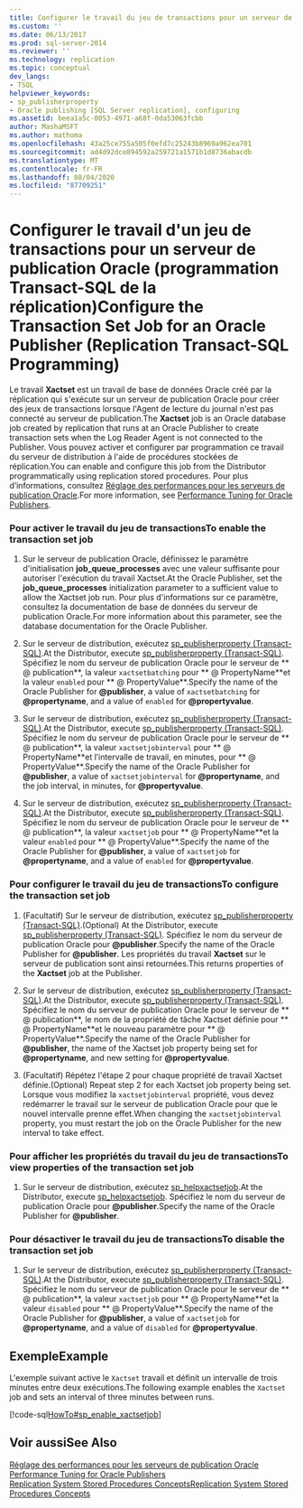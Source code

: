 ```yaml
---
title: Configurer le travail du jeu de transactions pour un serveur de publication Oracle (programmation Transact-SQL de la réplication) | Microsoft Docs
ms.custom: ''
ms.date: 06/13/2017
ms.prod: sql-server-2014
ms.reviewer: ''
ms.technology: replication
ms.topic: conceptual
dev_langs:
- TSQL
helpviewer_keywords:
- sp_publisherproperty
- Oracle publishing [SQL Server replication], configuring
ms.assetid: beea1a5c-0053-4971-a68f-0da53063fcbb
author: MashaMSFT
ms.author: mathoma
ms.openlocfilehash: 43a25ce755a505f0efd7c25243b8969a962ea701
ms.sourcegitcommit: ad4d92dce894592a259721a1571b1d8736abacdb
ms.translationtype: MT
ms.contentlocale: fr-FR
ms.lasthandoff: 08/04/2020
ms.locfileid: "87709251"
---
```

# <a name="configure-the-transaction-set-job-for-an-oracle-publisher-replication-transact-sql-programming"></a><span data-ttu-id="ad561-102">Configurer le travail d'un jeu de transactions pour un serveur de publication Oracle (programmation Transact-SQL de la réplication)</span><span class="sxs-lookup"><span data-stu-id="ad561-102">Configure the Transaction Set Job for an Oracle Publisher (Replication Transact-SQL Programming)</span></span>
  <span data-ttu-id="ad561-103">Le travail **Xactset** est un travail de base de données Oracle créé par la réplication qui s'exécute sur un serveur de publication Oracle pour créer des jeux de transactions lorsque l'Agent de lecture du journal n'est pas connecté au serveur de publication.</span><span class="sxs-lookup"><span data-stu-id="ad561-103">The **Xactset** job is an Oracle database job created by replication that runs at an Oracle Publisher to create transaction sets when the Log Reader Agent is not connected to the Publisher.</span></span> <span data-ttu-id="ad561-104">Vous pouvez activer et configurer par programmation ce travail du serveur de distribution à l'aide de procédures stockées de réplication.</span><span class="sxs-lookup"><span data-stu-id="ad561-104">You can enable and configure this job from the Distributor programmatically using replication stored procedures.</span></span> <span data-ttu-id="ad561-105">Pour plus d’informations, consultez [Réglage des performances pour les serveurs de publication Oracle](../non-sql/performance-tuning-for-oracle-publishers.md).</span><span class="sxs-lookup"><span data-stu-id="ad561-105">For more information, see [Performance Tuning for Oracle Publishers](../non-sql/performance-tuning-for-oracle-publishers.md).</span></span>  
  
### <a name="to-enable-the-transaction-set-job"></a><span data-ttu-id="ad561-106">Pour activer le travail du jeu de transactions</span><span class="sxs-lookup"><span data-stu-id="ad561-106">To enable the transaction set job</span></span>  
  
1.  <span data-ttu-id="ad561-107">Sur le serveur de publication Oracle, définissez le paramètre d'initialisation **job_queue_processes** avec une valeur suffisante pour autoriser l'exécution du travail Xactset.</span><span class="sxs-lookup"><span data-stu-id="ad561-107">At the Oracle Publisher, set the **job_queue_processes** initialization parameter to a sufficient value to allow the Xactset job run.</span></span> <span data-ttu-id="ad561-108">Pour plus d'informations sur ce paramètre, consultez la documentation de base de données du serveur de publication Oracle.</span><span class="sxs-lookup"><span data-stu-id="ad561-108">For more information about this parameter, see the database documentation for the Oracle Publisher.</span></span>  
  
2.  <span data-ttu-id="ad561-109">Sur le serveur de distribution, exécutez [sp_publisherproperty &#40;Transact-SQL&#41;](/sql/relational-databases/system-stored-procedures/sp-publisherproperty-transact-sql).</span><span class="sxs-lookup"><span data-stu-id="ad561-109">At the Distributor, execute [sp_publisherproperty &#40;Transact-SQL&#41;](/sql/relational-databases/system-stored-procedures/sp-publisherproperty-transact-sql).</span></span> <span data-ttu-id="ad561-110">Spécifiez le nom du serveur de publication Oracle pour le serveur de \*\* \@ publication**, la valeur `xactsetbatching` pour \*\* \@ PropertyName**et la valeur `enabled` pour \*\* \@ PropertyValue\*\*.</span><span class="sxs-lookup"><span data-stu-id="ad561-110">Specify the name of the Oracle Publisher for **\@publisher**, a value of `xactsetbatching` for **\@propertyname**, and a value of `enabled` for **\@propertyvalue**.</span></span>  
  
3.  <span data-ttu-id="ad561-111">Sur le serveur de distribution, exécutez [sp_publisherproperty &#40;Transact-SQL&#41;](/sql/relational-databases/system-stored-procedures/sp-publisherproperty-transact-sql).</span><span class="sxs-lookup"><span data-stu-id="ad561-111">At the Distributor, execute [sp_publisherproperty &#40;Transact-SQL&#41;](/sql/relational-databases/system-stored-procedures/sp-publisherproperty-transact-sql).</span></span> <span data-ttu-id="ad561-112">Spécifiez le nom du serveur de publication Oracle pour le serveur de \*\* \@ publication**, la valeur `xactsetjobinterval` pour \*\* \@ PropertyName**et l’intervalle de travail, en minutes, pour \*\* \@ PropertyValue\*\*.</span><span class="sxs-lookup"><span data-stu-id="ad561-112">Specify the name of the Oracle Publisher for **\@publisher**, a value of `xactsetjobinterval` for **\@propertyname**, and the job interval, in minutes, for **\@propertyvalue**.</span></span>  
  
4.  <span data-ttu-id="ad561-113">Sur le serveur de distribution, exécutez [sp_publisherproperty &#40;Transact-SQL&#41;](/sql/relational-databases/system-stored-procedures/sp-publisherproperty-transact-sql).</span><span class="sxs-lookup"><span data-stu-id="ad561-113">At the Distributor, execute [sp_publisherproperty &#40;Transact-SQL&#41;](/sql/relational-databases/system-stored-procedures/sp-publisherproperty-transact-sql).</span></span> <span data-ttu-id="ad561-114">Spécifiez le nom du serveur de publication Oracle pour le serveur de \*\* \@ publication**, la valeur `xactsetjob` pour \*\* \@ PropertyName**et la valeur `enabled` pour \*\* \@ PropertyValue\*\*.</span><span class="sxs-lookup"><span data-stu-id="ad561-114">Specify the name of the Oracle Publisher for **\@publisher**, a value of `xactsetjob` for **\@propertyname**, and a value of `enabled` for **\@propertyvalue**.</span></span>  
  
### <a name="to-configure-the-transaction-set-job"></a><span data-ttu-id="ad561-115">Pour configurer le travail du jeu de transactions</span><span class="sxs-lookup"><span data-stu-id="ad561-115">To configure the transaction set job</span></span>  
  
1.  <span data-ttu-id="ad561-116">(Facultatif) Sur le serveur de distribution, exécutez [sp_publisherproperty &#40;Transact-SQL&#41;](/sql/relational-databases/system-stored-procedures/sp-publisherproperty-transact-sql).</span><span class="sxs-lookup"><span data-stu-id="ad561-116">(Optional) At the Distributor, execute [sp_publisherproperty &#40;Transact-SQL&#41;](/sql/relational-databases/system-stored-procedures/sp-publisherproperty-transact-sql).</span></span> <span data-ttu-id="ad561-117">Spécifiez le nom du serveur de publication Oracle pour **\@publisher**.</span><span class="sxs-lookup"><span data-stu-id="ad561-117">Specify the name of the Oracle Publisher for **\@publisher**.</span></span> <span data-ttu-id="ad561-118">Les propriétés du travail **Xactset** sur le serveur de publication sont ainsi retournées.</span><span class="sxs-lookup"><span data-stu-id="ad561-118">This returns properties of the **Xactset** job at the Publisher.</span></span>  
  
2.  <span data-ttu-id="ad561-119">Sur le serveur de distribution, exécutez [sp_publisherproperty &#40;Transact-SQL&#41;](/sql/relational-databases/system-stored-procedures/sp-publisherproperty-transact-sql).</span><span class="sxs-lookup"><span data-stu-id="ad561-119">At the Distributor, execute [sp_publisherproperty &#40;Transact-SQL&#41;](/sql/relational-databases/system-stored-procedures/sp-publisherproperty-transact-sql).</span></span> <span data-ttu-id="ad561-120">Spécifiez le nom du serveur de publication Oracle pour le serveur de \*\* \@ publication**, le nom de la propriété de tâche Xactset définie pour \*\* \@ PropertyName**et le nouveau paramètre pour \*\* \@ PropertyValue\*\*.</span><span class="sxs-lookup"><span data-stu-id="ad561-120">Specify the name of the Oracle Publisher for **\@publisher**, the name of the Xactset job property being set for **\@propertyname**, and new setting for **\@propertyvalue**.</span></span>  
  
3.  <span data-ttu-id="ad561-121">(Facultatif) Répétez l'étape 2 pour chaque propriété de travail Xactset définie.</span><span class="sxs-lookup"><span data-stu-id="ad561-121">(Optional) Repeat step 2 for each Xactset job property being set.</span></span> <span data-ttu-id="ad561-122">Lorsque vous modifiez la `xactsetjobinterval` propriété, vous devez redémarrer le travail sur le serveur de publication Oracle pour que le nouvel intervalle prenne effet.</span><span class="sxs-lookup"><span data-stu-id="ad561-122">When changing the `xactsetjobinterval` property, you must restart the job on the Oracle Publisher for the new interval to take effect.</span></span>  
  
### <a name="to-view-properties-of-the-transaction-set-job"></a><span data-ttu-id="ad561-123">Pour afficher les propriétés du travail du jeu de transactions</span><span class="sxs-lookup"><span data-stu-id="ad561-123">To view properties of the transaction set job</span></span>  
  
1.  <span data-ttu-id="ad561-124">Sur le serveur de distribution, exécutez [sp_helpxactsetjob](/sql/relational-databases/system-stored-procedures/sp-helpxactsetjob-transact-sql).</span><span class="sxs-lookup"><span data-stu-id="ad561-124">At the Distributor, execute [sp_helpxactsetjob](/sql/relational-databases/system-stored-procedures/sp-helpxactsetjob-transact-sql).</span></span> <span data-ttu-id="ad561-125">Spécifiez le nom du serveur de publication Oracle pour **\@publisher**.</span><span class="sxs-lookup"><span data-stu-id="ad561-125">Specify the name of the Oracle Publisher for **\@publisher**.</span></span>  
  
### <a name="to-disable-the-transaction-set-job"></a><span data-ttu-id="ad561-126">Pour désactiver le travail du jeu de transactions</span><span class="sxs-lookup"><span data-stu-id="ad561-126">To disable the transaction set job</span></span>  
  
1.  <span data-ttu-id="ad561-127">Sur le serveur de distribution, exécutez [sp_publisherproperty &#40;Transact-SQL&#41;](/sql/relational-databases/system-stored-procedures/sp-publisherproperty-transact-sql).</span><span class="sxs-lookup"><span data-stu-id="ad561-127">At the Distributor, execute [sp_publisherproperty &#40;Transact-SQL&#41;](/sql/relational-databases/system-stored-procedures/sp-publisherproperty-transact-sql).</span></span> <span data-ttu-id="ad561-128">Spécifiez le nom du serveur de publication Oracle pour le serveur de \*\* \@ publication**, la valeur `xactsetjob` pour \*\* \@ PropertyName**et la valeur `disabled` pour \*\* \@ PropertyValue\*\*.</span><span class="sxs-lookup"><span data-stu-id="ad561-128">Specify the name of the Oracle Publisher for **\@publisher**, a value of `xactsetjob` for **\@propertyname**, and a value of `disabled` for **\@propertyvalue**.</span></span>  
  
## <a name="example"></a><span data-ttu-id="ad561-129">Exemple</span><span class="sxs-lookup"><span data-stu-id="ad561-129">Example</span></span>  
 <span data-ttu-id="ad561-130">L'exemple suivant active le `Xactset` travail et définit un intervalle de trois minutes entre deux exécutions.</span><span class="sxs-lookup"><span data-stu-id="ad561-130">The following example enables the `Xactset` job and sets an interval of three minutes between runs.</span></span>  
  
 [!code-sql[HowTo#sp_enable_xactsetjob](../../../snippets/tsql/SQL15/replication/howto/tsql/enablexactsetjob.sql#sp_enable_xactsetjob)]  
  
## <a name="see-also"></a><span data-ttu-id="ad561-131">Voir aussi</span><span class="sxs-lookup"><span data-stu-id="ad561-131">See Also</span></span>  
 <span data-ttu-id="ad561-132">[Réglage des performances pour les serveurs de publication Oracle](../non-sql/performance-tuning-for-oracle-publishers.md) </span><span class="sxs-lookup"><span data-stu-id="ad561-132">[Performance Tuning for Oracle Publishers](../non-sql/performance-tuning-for-oracle-publishers.md) </span></span>  
 [<span data-ttu-id="ad561-133">Replication System Stored Procedures Concepts</span><span class="sxs-lookup"><span data-stu-id="ad561-133">Replication System Stored Procedures Concepts</span></span>](../concepts/replication-system-stored-procedures-concepts.md)  
  
  

